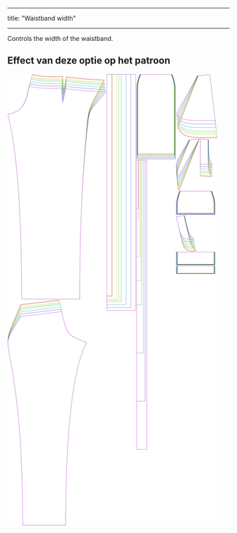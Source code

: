 - - -
title: "Waistband width"
- - -


Controls the width of the waistband.

## Effect van deze optie op het patroon

![This image shows the effect of this option by superimposing several variants that have a different value for this option](charlie_waistbandwidth_sample.svg "Effect of this option on the pattern")
